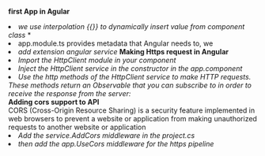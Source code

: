 **first App in Agular**
*<li>we use interpolation {{}} to dynamically insert value from component class*
*<li>app.module.ts provides metadata that Angular needs to, we
*<li>add extension angular service*
 **Making Https request in Angular** 
*<li> Import the HttpClient module in your component*
*<li>Inject the HttpClient service in the constructor in the app.component*
*<li>Use the http methods of the HttpClient service to make HTTP requests. These methods return an Observable that you can subscribe to in order to receive the response from the server:*<br>
**Adding cors support to API**<br>
CORS (Cross-Origin Resource Sharing) is a security feature implemented in web browsers to prevent a website or application from making unauthorized requests to another website or application
*<li> Add the service.AddCors middleware in the project.cs*
*<li> then add the app.UseCors middleware for the https pipeline*